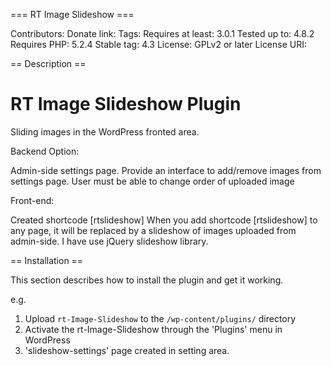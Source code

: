 === RT Image Slideshow ===

Contributors: 
Donate link: 
Tags: 
Requires at least: 3.0.1
Tested up to: 4.8.2
Requires PHP: 5.2.4
Stable tag: 4.3
License: GPLv2 or later
License URI: 

== Description ==

# RT Image Slideshow Plugin

Sliding images in the WordPress fronted area.

Backend Option:

Admin-side settings page.
Provide an interface to add/remove images from settings page.
User must be able to change order of uploaded image

Front-end:

Created shortcode  [rtslideshow]
When you add shortcode [rtslideshow] to any page, it will be replaced by a slideshow of images uploaded from admin-side.
I have use jQuery slideshow library.

== Installation ==
 
This section describes how to install the plugin and get it working.
 
e.g.
 
1. Upload `rt-Image-Slideshow` to the `/wp-content/plugins/` directory
2. Activate the rt-Image-Slideshow through the 'Plugins' menu in WordPress
3. 'slideshow-settings' page created in setting area.
 

 
